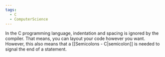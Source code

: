 ```yaml
---
tags:
  - C
  - ComputerScience
---
```

In the C programming language, indentation and spacing is ignored by the compiler. That means, you can layout your code however you want. However, this also means that a [[Semicolons - C|semicolon]] is needed to signal the end of a statement.